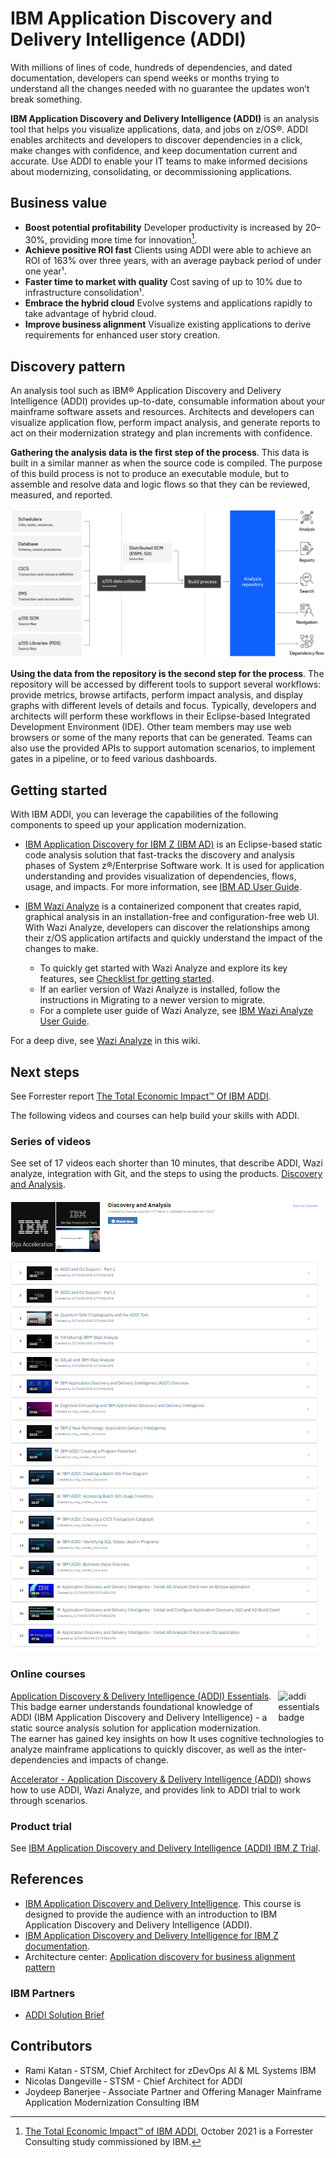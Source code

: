 # IBM Application Discovery and Delivery Intelligence (ADDI)

With millions of lines of code, hundreds of dependencies, and dated documentation, developers can spend weeks or months trying to understand all the changes needed with no guarantee the updates won’t break something.

**IBM Application Discovery and Delivery Intelligence (ADDI)** is an analysis tool that helps you visualize applications, data, and jobs on z/OS®. ADDI enables architects and developers to discover dependencies in a click, make changes with confidence, and keep documentation current and accurate. Use ADDI to enable your IT teams to make informed decisions about modernizing, consolidating, or decommissioning applications.

## Business value

- **Boost potential profitability**
Developer productivity is increased by 20–30%, providing more time for innovation[^1].
- **Achieve positive ROI fast**
Clients using ADDI were able to achieve an ROI of 163% over three years, with an average payback period of under one year¹.
- **Faster time to market with quality**
Cost saving of up to 10% due to infrastructure consolidation¹.
- **Embrace the hybrid cloud**
Evolve systems and applications rapidly to take advantage of hybrid cloud.
- **Improve business alignment**
Visualize existing applications to derive requirements for enhanced user story creation.

## Discovery pattern

An analysis tool such as IBM® Application Discovery and Delivery Intelligence (ADDI) provides up-to-date, consumable information about your mainframe software assets and resources. Architects and developers can visualize application flow, perform impact analysis, and generate reports to act on their modernization strategy and plan increments with confidence.

**Gathering the analysis data is the first step of the process**. This data is built in a similar manner as when the source code is compiled. The purpose of this build process is not to produce an executable module, but to assemble and resolve data and logic flows so that they can be reviewed, measured, and reported.

[![Discovery pattern](./media/z-application-discovery-pattern1.png)](https://www.ibm.com/cloud/architecture/architectures/z-application-discovery-pattern)

**Using the data from the repository is the second step for the process**. The repository will be accessed by different tools to support several workflows: provide metrics, browse artifacts, perform impact analysis, and display graphs with different levels of details and focus. Typically, developers and architects will perform these workflows in their Eclipse-based Integrated Development Environment (IDE). Other team members may use web browsers or some of the many reports that can be generated. Teams can also use the provided APIs to support automation scenarios, to implement gates in a pipeline, or to feed various dashboards.

## Getting started

With IBM ADDI, you can leverage the capabilities of the following components to speed up your application modernization.

- [IBM Application Discovery for IBM Z (IBM AD)](https://www.ibm.com/docs/en/addi/6.1.2?topic=getting-started#getting_started__get_started_ad__title__1) is an Eclipse-based static code analysis solution that fast-tracks the discovery and analysis phases of System z®/Enterprise Software work. It is used for application understanding and provides visualization of dependencies, flows, usage, and impacts. For more information, see [IBM AD User Guide](https://www.ibm.com/docs/en/addi/6.1.2?topic=ad-user-guide).
- [IBM Wazi Analyze](https://www.ibm.com/docs/en/addi/6.1.2?topic=getting-started#getting_started__wazi_analyze__title__1) is a containerized component that creates rapid, graphical analysis in an installation-free and configuration-free web UI. With Wazi Analyze, developers can discover the relationships among their z/OS application artifacts and quickly understand the impact of the changes to make. 

    - To quickly get started with Wazi Analyze and explore its key features, see [Checklist for getting started](https://www.ibm.com/docs/en/SSRR9Q_6.1.2/com.ibm.wazi.analyze.doc/topics/get_started.html).
    - If an earlier version of Wazi Analyze is installed, follow the instructions in Migrating to a newer version to migrate.
    - For a complete user guide of Wazi Analyze, see [IBM Wazi Analyze User Guide](https://www.ibm.com/docs/en/addi/6.1.2?topic=wazi-analyze-user-guide).

For a deep dive, see [Wazi Analyze](./analyze.md) in this wiki.

## Next steps

See Forrester report [The Total Economic Impact™ Of IBM ADDI](https://www.ibm.com/downloads/cas/XJQYLRVG).

The following videos and courses can help build your skills with ADDI.

### Series of videos

See set of 17 videos each shorter than 10 minutes, that describe ADDI, Wazi analyze, integration with Git, and the steps to using the products. [Discovery and Analysis](https://mediacenter.ibm.com/playlist/details/1_g0oviokq/categoryId/189147203).

[![addi](./media/addi-videos.png)](https://mediacenter.ibm.com/playlist/details/1_g0oviokq/categoryId/189147203)

### Online courses

<img style="float: right; width: 15%; padding: 0px 0px 1% 1%"  alt="addi essentials badge" src="../media/addi-essentials.png" />

[Application Discovery & Delivery Intelligence (ADDI) Essentials](https://learn.ibm.com/course/view.php?id=7680). This badge earner understands foundational knowledge of ADDI (IBM Application Discovery and Delivery Intelligence) - a static source analysis solution for application modernization. The earner has gained key insights on how It uses cognitive technologies to analyze mainframe applications to quickly discover, as well as the inter-dependencies and impacts of change.


[Accelerator - Application Discovery & Delivery Intelligence (ADDI)](https://community.ibm.com/community/user/ibmz-and-linuxone/groups/community-home/librarydocuments/viewdocument?DocumentKey=4cb329ed-1515-45f1-8ec3-9c72df457ced) shows how to use ADDI, Wazi Analyze, and provides link to ADDI trial to work through scenarios.

### Product trial

See [IBM Application Discovery and Delivery Intelligence (ADDI) IBM Z Trial](https://early-access.ibm.com/software/support/trial/cst/welcomepage.wss?siteId=924&tabId=2188&w=1).

## References

- [IBM Application Discovery and Delivery Intelligence](https://www.ibm.com/products/app-discovery-and-delivery-intelligence). This course is designed to provide the audience with an introduction to IBM Application Discovery and Delivery Intelligence (ADDI).
- [IBM Application Discovery and Delivery Intelligence for IBM Z documentation](https://www.ibm.com/docs/en/addi).
- Architecture center: [Application discovery for business alignment pattern](https://www.ibm.com/cloud/architecture/architectures/z-application-discovery-pattern)

### IBM Partners

- [ADDI Solution Brief](https://ibm.seismic.com/Link/Content/DCB79QfdDF2948TH729dgWpB2q8d)

## Contributors

- Rami Katan &dash; STSM, Chief Architect for zDevOps AI & ML Systems IBM
- Nicolas Dangeville &dash; STSM - Chief Architect for ADDI
- Joydeep Banerjee &dash; Associate Partner and Offering Manager Mainframe Application Modernization Consulting IBM


[^1]:
    [The Total Economic Impact™ of IBM ADDI](https://www.ibm.com/account/reg/signup?formid=urx-51352), October 2021 is a Forrester Consulting study commissioned by IBM.